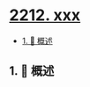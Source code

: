 # [2212. xxx](https://github.com/Tdahuyou/TNotes.leetcode/tree/main/notes/2212.%20xxx)

<!-- region:toc -->

- [1. 📝 概述](#1--概述)

<!-- endregion:toc -->

## 1. 📝 概述
